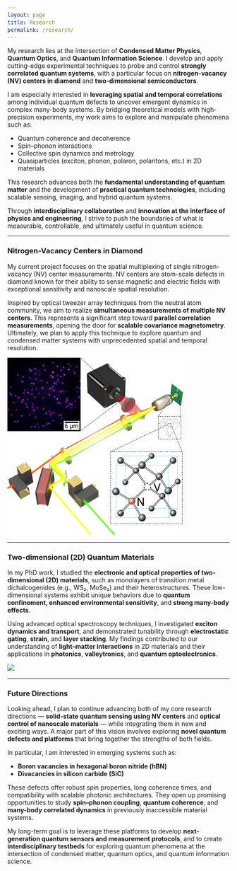 ```yaml
---
layout: page
title: Research
permalink: /research/
---
```


My research lies at the intersection of **Condensed Matter Physics**, **Quantum Optics**, and **Quantum Information Science**. I develop and apply cutting-edge experimental techniques to probe and control **strongly correlated quantum systems**, with a particular focus on **nitrogen-vacancy (NV) centers in diamond** and **two-dimensional semiconductors**.

I am especially interested in **leveraging spatial and temporal correlations** among individual quantum defects to uncover emergent dynamics in complex many-body systems. By bridging theoretical models with high-precision experiments, my work aims to explore and manipulate phenomena such as:

- Quantum coherence and decoherence
- Spin–phonon interactions
- Collective spin dynamics and metrology
- Quasiparticles (exciton, phonon, polaron, polaritons, etc.) in 2D materials

This research advances both the **fundamental understanding of quantum matter** and the development of **practical quantum technologies**, including scalable sensing, imaging, and hybrid quantum systems.

Through **interdisciplinary collaboration** and **innovation at the interface of physics and engineering**, I strive to push the boundaries of what is measurable, controllable, and ultimately useful in quantum science.

---

### Nitrogen-Vacancy Centers in Diamond

My current project focuses on the spatial multiplexing of single nitrogen-vacancy (NV) center measurements. NV centers are atom-scale defects in diamond known for their ability to sense magnetic and electric fields with exceptional sensitivity and nanoscale spatial resolution.

Inspired by optical tweezer array techniques from the neutral atom community, we aim to realize **simultaneous measurements of multiple NV centers**. This represents a significant step toward **parallel correlation measurements**, opening the door for **scalable covariance magnetometry**. Ultimately, we plan to apply this technique to explore quantum and condensed matter systems with unprecedented spatial and temporal resolution.

<a href="/assets/key_multi_nv_image.png" data-lightbox="research" data-title="Multiplexed readout of NV centers">
  <img src="/assets/key_multi_nv_image.png" width="400">
</a>

---

### Two-dimensional (2D) Quantum Materials

In my PhD work, I studied the **electronic and optical properties of two-dimensional (2D) materials**, such as monolayers of transition metal dichalcogenides (e.g., WS₂, MoSe₂) and their heterostructures. These low-dimensional systems exhibit unique behaviors due to **quantum confinement, enhanced environmental sensitivity**, and **strong many-body effects**.

Using advanced optical spectroscopy techniques, I investigated **exciton dynamics and transport**, and demonstrated tunability through **electrostatic gating**, **strain**, and **layer stacking**. My findings contributed to our understanding of **light–matter interactions** in 2D materials and their applications in **photonics**, **valleytronics**, and **quantum optoelectronics**.

<a href="/assets/exciton_phonon_schematic.png" data-lightbox="research" data-title="Exciton–phonon interactions in 2D materials">
  <img src="/assets/exciton_phonon_schematic.png" width="400">
</a>

---

### Future Directions

Looking ahead, I plan to continue advancing both of my core research directions — **solid-state quantum sensing using NV centers** and **optical control of nanoscale materials** — while integrating them in new and exciting ways. A major part of this vision involves exploring **novel quantum defects and platforms** that bring together the strengths of both fields.

In particular, I am interested in emerging systems such as:

- **Boron vacancies in hexagonal boron nitride (hBN)**
- **Divacancies in silicon carbide (SiC)**

These defects offer robust spin properties, long coherence times, and compatibility with scalable photonic architectures. They open up promising opportunities to study **spin–phonon coupling**, **quantum coherence**, and **many-body correlated dynamics** in previously inaccessible material systems.

My long-term goal is to leverage these platforms to develop **next-generation quantum sensors and measurement protocols**, and to create **interdisciplinary testbeds** for exploring quantum phenomena at the intersection of condensed matter, quantum optics, and quantum information science.


